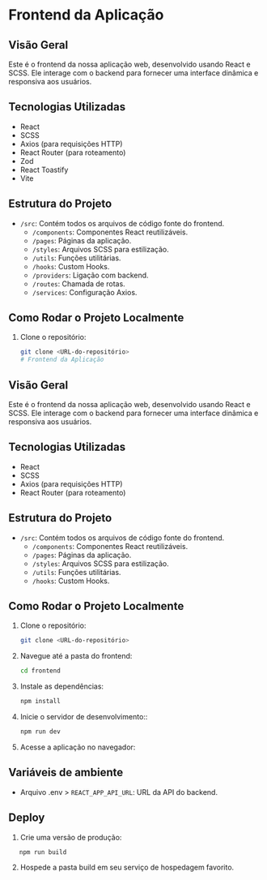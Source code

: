 # Frontend da Aplicação

## Visão Geral
Este é o frontend da nossa aplicação web, desenvolvido usando React e SCSS. Ele interage com o backend para fornecer uma interface dinâmica e responsiva aos usuários.

## Tecnologias Utilizadas
- React
- SCSS
- Axios (para requisições HTTP)
- React Router (para roteamento)
- Zod
- React Toastify
- Vite

## Estrutura do Projeto
- `/src`: Contém todos os arquivos de código fonte do frontend.
  - `/components`: Componentes React reutilizáveis.
  - `/pages`: Páginas da aplicação.
  - `/styles`: Arquivos SCSS para estilização.
  - `/utils`: Funções utilitárias.
  - `/hooks`: Custom Hooks.
  - `/providers`: Ligação com backend.
  - `/routes`:  Chamada de rotas.
  - `/services`: Configuração Axios.

## Como Rodar o Projeto Localmente
1. Clone o repositório:
   ```bash
   git clone <URL-do-repositório>
   # Frontend da Aplicação

## Visão Geral
Este é o frontend da nossa aplicação web, desenvolvido usando React e SCSS. Ele interage com o backend para fornecer uma interface dinâmica e responsiva aos usuários.

## Tecnologias Utilizadas
- React
- SCSS
- Axios (para requisições HTTP)
- React Router (para roteamento)

## Estrutura do Projeto
- `/src`: Contém todos os arquivos de código fonte do frontend.
  - `/components`: Componentes React reutilizáveis.
  - `/pages`: Páginas da aplicação.
  - `/styles`: Arquivos SCSS para estilização.
  - `/utils`: Funções utilitárias.
  - `/hooks`: Custom Hooks.

## Como Rodar o Projeto Localmente
1. Clone o repositório:
   ```bash
   git clone <URL-do-repositório>
   ```
2. Navegue até a pasta do frontend:
   ```bash
   cd frontend
   ```  
3. Instale as dependências:
   ```bash
   npm install
   ```
4. Inicie o servidor de desenvolvimento::
    ```bash
    npm run dev
    ```
3. Acesse a aplicação no navegador:

## Variáveis de ambiente

 - Arquivo .env > `REACT_APP_API_URL`: URL da API do backend.

 ## Deploy

 1. Crie uma versão de produção:
 ```bash
    npm run build
```

2. Hospede a pasta build em seu serviço de hospedagem favorito.